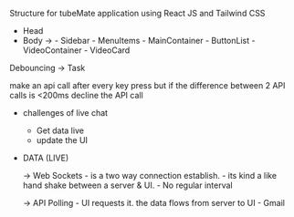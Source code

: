 Structure for tubeMate application using React JS and Tailwind CSS

- Head
- Body -> 
        - Sidebar
            - MenuItems
        - MainContainer
            - ButtonList
            - VideoContainer
                - VideoCard


Debouncing -> Task

make an api call after every key press
but if the difference between 2 API calls is <200ms
decline the API call


- challenges of live chat
    - Get data live
    - update the UI 

- DATA (LIVE)

    -> Web Sockets 
        - is a two way connection establish.
        - its kind a like hand shake between a server & UI.
        - No regular interval
    
    -> API Polling
        - UI requests it. the data flows from server to UI
        - Gmail